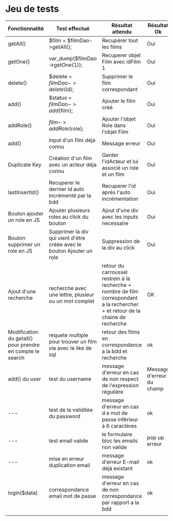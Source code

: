 

# Jeu de tests

| Fonctionnalité      | Test effectué   | Résultat attendu   | Résultat Ok |
|---------------------|-----------------|--------------------|-------------|
| getAll()            | $film = $filmDao->getAll();         | Recupérer tout les films | Oui         |
| getOne()           | var_dump($filmDao->getOne(1));         | Recuperer objet Film avec idFilm 1 | Oui         |
| delete()          | $delete = $filmDao->delete($id);          | Supprimer le film correspondant | Oui         |
| add()           | $status = $filmDao->add($film);         | Ajouter le film créé | Oui         |
| addRole()           | $film->addRole($role);         | Ajouter l'objet Role dans l'objet Film | Oui        |
| add()           | input d'un film déja connu          | Message erreur | Oui         |
| Duplicate Key           | Création d'un film avec un acteur déja connu         | Garder l'idActeur et lui associé un role et un film | Oui         |
| lastInsertId()          | Recuperer le dernier id auto incrémenté par la bdd         | Recuperer l'id aprés l'auto incrémentation | Oui         |
| Bouton ajouter un role en JS     | Ajouter plusieurs roles au click du bouton | Ajout d'une div avec les inputs necessaire | Oui        |
| Bouton supprimer un role en JS          | Supprimer la div qui vient d'étre créée avec le bouton Ajouter un role         | Suppression de la div au click | Oui         |
|Ajout d'une recherche                     | recherche avec une lettre, plusieur ou un mot complet                | retour du carroussel restrein à la recherche + nombre de film correspondant a la rechercher + et retour de la chaine de recherche                  |  OK           |
| Modification du getall() pour prendre en compte le search                    | requete multiple pour trouver un film via avec le like de sql                | retour des films en correspondance a la bdd et recherche                    | ok            |
| add() du user               |  test du username               | message d'erreur en cas de non respect de l'expression régulière                   |  Message d'erreur du champ           |ok|
|   ---                  | test de la validitée du password| message d'erreur en cas d e mot de passe inférieur à 6 caractères                   | ok            |
|  ---                   | test email valide                | le formulaire bloc les emails non valide                    | pop up erreur            |ok
|  ---                   |  mise en erreur duplication email               | message d'erreur E-mail déjà existant                   | ok            |
| login($data)                    | correspondance email mot de passe                |    message d'erreur en cas de non correspondance par rapport a la bdd                |  ok           |
|                     |                 |                    |             |

